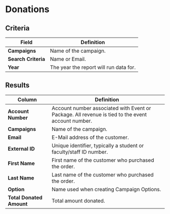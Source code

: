 # Donations

## Criteria

| **Field** | **Definition** |
| --- | --- |
| **Campaigns** | Name of the campaign. |
| **Search Criteria** | Name or Email.  |
| **Year** | The year the report will run data for. |

## Results

| **Column** | **Definition** |
| --- | --- |
| **Account Number** | Account number associated with Event or Package. All revenue is tied to the event account number. |
| **Campaigns** | Name of the campaign. |
| **Email** | E-Mail address of the customer. |
| **External ID** | Unique identifier, typically a student or faculty/staff ID number. |
| **First Name** | First name of the customer who purchased the order. |
| **Last Name** | Last name of the customer who purchased the order. |
| **Option** | Name used when creating Campaign Options. |
| **Total Donated Amount** | Total amount donated. |
